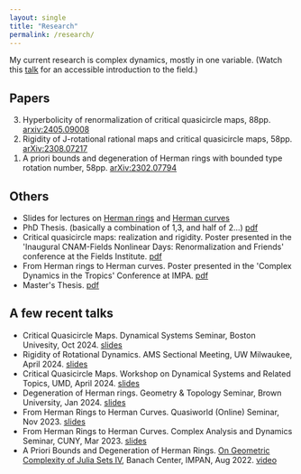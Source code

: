 ```yaml
---
layout: single
title: "Research"
permalink: /research/
---
```


My current research is complex dynamics, mostly in one variable. (Watch this [talk](http://www.fields.utoronto.ca/talks/Story-1D-Holomorphic-Dynamics) for an accessible introduction to the field.)

## Papers
<ol reversed>
  <li> Hyperbolicity of renormalization of critical quasicircle maps, 88pp. <a href="https://arxiv.org/abs/2405.09008">arxiv:2405.09008</a> </li>
  <li> Rigidity of J-rotational rational maps and critical quasicircle maps, 58pp. <a href="https://arxiv.org/abs/2308.07217">arXiv:2308.07217</a> </li>
  <li> A priori bounds and degeneration of Herman rings with bounded type rotation number, 58pp. <a href="https://arxiv.org/abs/2302.07794">arXiv:2302.07794</a> </li>
</ol>

## Others
  * Slides for lectures on [Herman rings](/files/slides-23-12-Herman-rings.pdf) and [Herman curves](/files/slides-23-12-Herman-curves.pdf)   
  * PhD Thesis. (basically a combination of 1,3, and half of 2...) [pdf](/files/PhD_Thesis.pdf)
  * Critical quasicircle maps: realization and rigidity. Poster presented in the 'Inaugural CNAM-Fields Nonlinear Days: Renormalization and Friends' conference at the Fields Institute. [pdf](/files/poster-Critical_quasicircle_maps.pdf)   
  * From Herman rings to Herman curves. Poster presented in the 'Complex Dynamics in the Tropics' Conference at IMPA. [pdf](https://impa.br/wp-content/uploads/2022/11/Poster-Willie-Rush-Lim-nova-versao-poster-rio-2160-3840.pdf)    
  * Master's Thesis. [pdf](/files/masters-thesis.pdf)    

## A few recent talks
  * Critical Quasicircle Maps. Dynamical Systems Seminar, Boston Univesity, Oct 2024. [slides](/files/slides-24-10-cqc.pdf)
  * Rigidity of Rotational Dynamics. AMS Sectional Meeting, UW Milwaukee, April 2024. [slides](/files/slides-24-04-rigidity.pdf)
  * Critical Quasicircle Maps. Workshop on Dynamical Systems and Related Topics, UMD, April 2024. [slides](/files/slides-24-04-cqc.pdf)
  * Degeneration of Herman rings. Geometry & Topology Seminar, Brown University, Jan 2024. [slides](/files/slides-24-01-degeneration.pdf)
  * From Herman Rings to Herman Curves. Quasiworld (Online) Seminar, Nov 2023. [slides](/files/slides-23-11-quasiworld.pdf)
  * From Herman Rings to Herman Curves. Complex Analysis and Dynamics Seminar, CUNY, Mar 2023. [slides](/files/slides-23-03-CUNY.pdf)
  * A Priori Bounds and Degeneration of Herman Rings. [On Geometric Complexity of Julia Sets IV](https://www.impan.pl/en/activities/banach-center/conferences/22-juliasets4), Banach Center, IMPAN, Aug 2022. [video](https://www.youtube.com/watch?v=c-gUa7KJucY)
